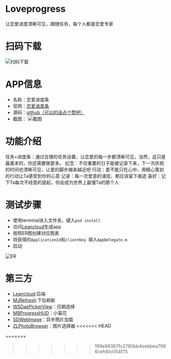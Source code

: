 # Loveprogress

让恋爱进度清晰可见，跟随任务，每个人都是恋爱专家

# 扫码下载

![扫码下载](https://github.com/pthtc/Loveprogress/blob/master/ReadMeImages/qr.png?raw=true)

# APP信息
* 名称：恋爱进度条
* 官网：[恋爱进度条](http://www.loveprogress.cn)
* 源码：[github（可以的话点个赞吧）](https://github.com/pthtc/Loveprogress)
* 截图：
![截图](https://github.com/pthtc/Loveprogress/blob/master/ReadMeImages/screenshot.jpg?raw=true)

# 功能介绍

任务+进度条：通过合理的任务设置，让恋爱的每一步都清晰可见，当然，这只是最基本的，你还需要做更多。
纪念：不仅重要的日子能被记录下来，下一次庆祝的时间也清晰可见，让爱的脚步越来越近吧
行动：爱不能只在心中，用精心策划的行动让Ta感受到你的心意
记录：每一次爱意的涌现，都应该留下痕迹
喜好：记下Ta每次不经意的提起，你会成为世界上最懂Ta的那个人

# 测试步骤

* 使用terminal进入文件夹，键入`pod install`
* 访问[Leancloud](https://leancloud.cn/?source=3UJ5G2GC)生成app
* 按照ER图创建对应图表
* 将获得的`ApplicationId`和`clientKey `填入`AppDelegate.m`
* 启动

![ER](https://github.com/pthtc/Loveprogress/blob/master/ReadMeImages/er.png?raw=true)

# 第三方

* [Leancloud](https://leancloud.cn/?source=3UJ5G2GC):后端
* [MJRefresh](https://github.com/CoderMJLee/MJRefresh):下拉刷新
* [WSDaePickerView](https://github.com/Zws-China/DatePicker)：日期选择
* [MBProgressHUD](https://github.com/jdg/MBProgressHUD)：小菊花
* [SDWebImage](https://github.com/rs/SDWebImage)：异步图片加载
* [ZLPhotoBrowser](https://github.com/longitachi/ZLPhotoBrowser)：图片选择器
<<<<<<< HEAD

=======
>>>>>>> 199e99367fc2780bb4eebbea7966cefd0c054f75
